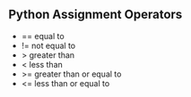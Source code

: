 ## Python Assignment Operators

* ==   equal to  
* !=   not equal to 
*  \>   greater than  
*  <   less than
* \>=   greater than or equal to 
* <=   less than or equal to 

